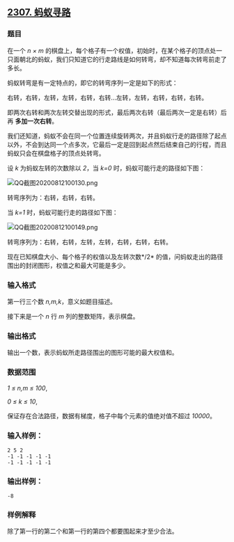## [2307. 蚂蚁寻路](https://www.acwing.com/problem/content/2309/)

### 题目

在一个 *n × m* 的棋盘上，每个格子有一个权值，初始时，在某个格子的顶点处一只面朝北的蚂蚁，我们只知道它的行走路线是如何转弯，却不知道每次转弯前走了多长。

蚂蚁转弯是有一定特点的，即它的转弯序列一定是如下的形式：

右转，右转，左转，左转，右转，右转…左转，左转，右转，右转，右转。

即两次右转和两次左转交替出现的形式，最后两次右转（最后两次一定是右转）后再 **多加一次右转**。

我们还知道，蚂蚁不会在同一个位置连续旋转两次，并且蚂蚁行走的路径除了起点以外，不会到达同一个点多次，它最后一定是回到起点然后结束自己的行程，而且蚂蚁只会在棋盘格子的顶点处转弯。

设 *k* 为蚂蚁左转的次数除以 *2*，当 *k=0* 时，蚂蚁可能行走的路径如下图：

 ![QQ截图20200812100130.png](https://cdn.acwing.com/media/article/image/2020/08/12/19_ce9a616fdc-QQ截图20200812100130.png)

转弯序列为：右转，右转，右转。

当 *k=1* 时，蚂蚁可能行走的路径如下图：

 ![QQ截图20200812100149.png](https://cdn.acwing.com/media/article/image/2020/08/12/19_f8440f06dc-QQ截图20200812100149.png)

转弯序列为：右转，右转，左转，左转，右转，右转，右转。

现在已知棋盘大小、每个格子的权值以及左转次数*/2* 的值，问蚂蚁走出的路径围出的封闭图形，权值之和最大可能是多少。

### 输入格式

第一行三个数 *n,m,k*，意义如题目描述。

接下来是一个 *n* 行 *m* 列的整数矩阵，表示棋盘。

### 输出格式

输出一个数，表示蚂蚁所走路径围出的图形可能的最大权值和。

### 数据范围

*1 ≤ n,m ≤ 100*,

*0 ≤ k ≤ 10*,

保证存在合法路径，数据有梯度，格子中每个元素的值绝对值不超过 *10000*。

### 输入样例：

```
2 5 2
-1 -1 -1 -1 -1
-1 -1 -1 -1 -1
```

### 输出样例：

```
-8
```

### 样例解释

除了第一行的第二个和第一行的第四个都要围起来才至少合法。
